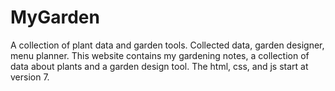 # MyGarden
A collection of plant data and garden tools.
Collected data, garden designer, menu planner. This website contains my gardening notes, a collection of data about plants and a garden design tool. The html, css, and js start at version 7.
